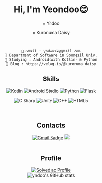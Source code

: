 <div align="center">
  <h1> Hi, I'm Yeondoo😊 </h1>
  = Yndoo   
  
  = Kuronuma Daisy
  
  <br>  
  
```
📮 Gmail : yndoo2k@gmail.com
🏫 Department of Software in Soongsil Univ.
🌱 Studying : Android(with Kotlin) & Python
📰 Blog : https://velog.io/@kuronuma_daisy
```

  
<!--[![Hits](https://hits.seeyoufarm.com/api/count/incr/badge.svg?url=https%3A%2F%2Fgithub.com%2Fyndoo&count_bg=%23D677AC&title_bg=%237F7F7F&icon=&icon_color=%23E7E7E7&title=hits&edge_flat=false)](https://hits.seeyoufarm.com)  -->

  ## Skills  
![Kotlin](https://img.shields.io/badge/Kotlin-7F52FF.svg?&style=flat&logo=Kotlin&logoColor=white)
![Android Studio](https://img.shields.io/badge/Android%20Studio-3DDC84.svg?&style=flat&logo=Android%20Studio&logoColor=white)
![Python](https://img.shields.io/badge/Python-3776AB.svg?&style=flat&logo=Python&logoColor=white)
![Flask](https://img.shields.io/badge/Flask-000000.svg?&style=flat&logo=Flask&logoColor=white)

![C Sharp](https://img.shields.io/badge/C%20Sharp-239120.svg?&style=flat&logo=C%20Sharp&logoColor=white)
![Unity](https://img.shields.io/badge/Unity-FFFFFF.svg?&style=flat&logo=Unity&logoColor=black)
![C++](https://img.shields.io/badge/C++-00599C.svg?&style=flat&logo=cplusplus&logoColor=white)
![HTML5](https://img.shields.io/badge/HTML5-E34F26.svg?&style=flat&logo=HTML5&logoColor=white)  

<!--[![Top Langs](https://github-readme-stats.vercel.app/api/top-langs/?username=yndoo&layout=compact)](https://github.com/yndoo/github-readme-stats)-->  
 <br>  

## Contacts
[![Gmail Badge](https://img.shields.io/badge/Gmail-EA4335?style=flat&logo=Gmail&logoColor=white&link=mailto:yndoo2k@gmail.com)](mailto:yndoo2k@gmail.com)
<a href="https://velog.io/@kuronuma_daisy">
  <img src="https://img.shields.io/badge/Velog-20C997?style=flat&logo=velog&logoColor=white"/>
</a>  
 <br>  
 
## Profile  
[![Solved.ac Profile](http://mazassumnida.wtf/api/v2/generate_badge?boj=ihaveacasio)](https://solved.ac/ihaveacasio/)  
![yndoo's GitHub stats](https://github-readme-stats.vercel.app/api?username=yndoo&show_icons=true&theme=dracula)



</div>











